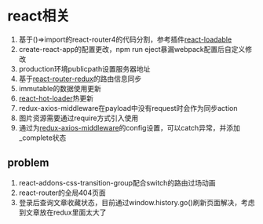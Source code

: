 # react相关

1. 基于()=>import的react-router4的代码分割，参考插件[react-loadable](https://github.com/thejameskyle/react-loadable)
2. create-react-app的配置更改，npm run eject暴漏webpack配置后自定义修改
3. production环境publicpath设置服务器地址
4. 基于[react-router-redux](https://github.com/reacttraining/react-router/tree/master/packages/react-router-redux)的路由信息同步
5. immutable的数据使用更新
6. [react-hot-loader](https://github.com/gaearon/react-hot-loader)热更新
7. redux-axios-middleware在payload中没有request时会作为同步action
8. 图片资源需要通过require方式引入使用
9. 通过为[redux-axios-middleware](https://github.com/svrcekmichal/redux-axios-middleware#middleware-options)的config设置，可以catch异常，并添加_complete状态


## problem

1. react-addons-css-transition-group配合switch的路由过场动画
2. react-router的全局404页面
3. 登录后查询文章收藏状态，目前通过window.history.go()刷新页面解决，考虑到文章放在redux里面太大了
